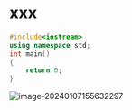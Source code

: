 # xxx



```c++
#include<iostream>
using namespace std;
int main()
{
    return 0;
}
```

![image-20240107155632297](https://raw.githubusercontent.com/yaowen-liu/notebook/master/data/202401071858497.png)